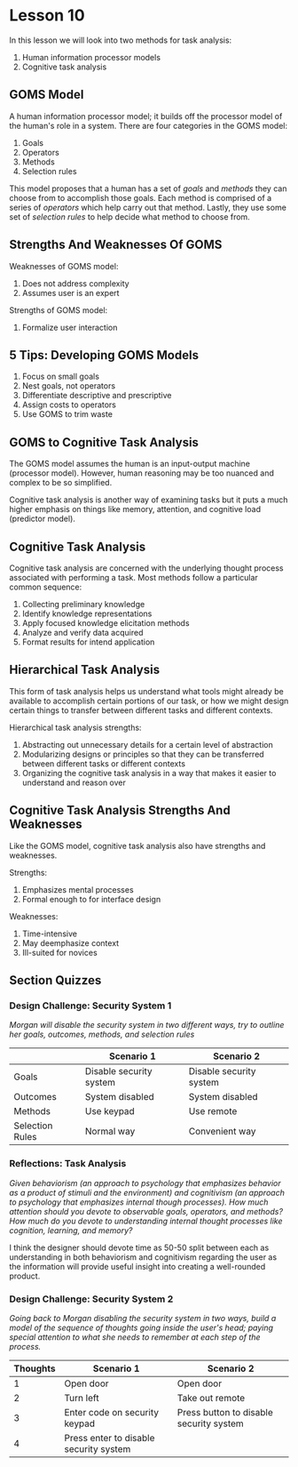 # Lesson 10

In this lesson we will look into two methods for task analysis:

1. Human information processor models
2. Cognitive task analysis

## GOMS Model

A human information processor model; it builds off the processor model of the human's role in a system. There are four categories in the GOMS model:

1. Goals
2. Operators
3. Methods
4. Selection rules

This model proposes that a human has a set of _goals_ and _methods_ they can choose from to accomplish those goals. Each method is comprised of a series of _operators_ which help carry out that method. Lastly, they use some set of _selection rules_ to help decide what method to choose from.

## Strengths And Weaknesses Of GOMS

Weaknesses of GOMS model:

1. Does not address complexity
2. Assumes user is an expert

Strengths of GOMS model:

1. Formalize user interaction

## 5 Tips: Developing GOMS Models

1. Focus on small goals
2. Nest goals, not operators
3. Differentiate descriptive and prescriptive
4. Assign costs to operators
5. Use GOMS to trim waste

## GOMS to Cognitive Task Analysis

The GOMS model assumes the human is an input-output machine (processor model). However, human reasoning may be too nuanced and complex to be so simplified.

Cognitive task analysis is another way of examining tasks but it puts a much higher emphasis on things like memory, attention, and cognitive load (predictor model).

## Cognitive Task Analysis

Cognitive task analysis are concerned with the underlying thought process associated with performing a task. Most methods follow a particular common sequence:

1. Collecting preliminary knowledge
2. Identify knowledge representations
3. Apply focused knowledge elicitation methods
4. Analyze and verify data acquired
5. Format results for intend application

## Hierarchical Task Analysis

This form of task analysis helps us understand what tools might already be available to accomplish certain portions of our task, or how we might design certain things to transfer between different tasks and different contexts.

Hierarchical task analysis strengths:

1. Abstracting out unnecessary details for a certain level of abstraction
2. Modularizing designs or principles so that they can be transferred between different tasks or different contexts
3. Organizing the cognitive task analysis in a way that makes it easier to understand and reason over

## Cognitive Task Analysis Strengths And Weaknesses

Like the GOMS model, cognitive task analysis also have strengths and weaknesses.

Strengths:

1. Emphasizes mental processes
2. Formal enough to for interface design

Weaknesses:

1. Time-intensive
2. May deemphasize context
3. Ill-suited for novices

## Section Quizzes

### Design Challenge: Security System 1

_Morgan will disable the security system in two different ways, try to outline her goals, outcomes, methods, and selection rules_

|                 | Scenario 1              | Scenario 2              |
| --------------- | ----------------------- | ----------------------- |
| Goals           | Disable security system | Disable security system |
| Outcomes        | System disabled         | System disabled         |
| Methods         | Use keypad              | Use remote              |
| Selection Rules | Normal way              | Convenient way          |

### Reflections: Task Analysis

_Given behaviorism (an approach to psychology that emphasizes behavior as a product of stimuli and the environment) and cognitivism (an approach to psychology that emphasizes internal though processes). How much attention should you devote to observable goals, operators, and methods? How much do you devote to understanding internal thought processes like cognition, learning, and memory?_

I think the designer should devote time as 50-50 split between each as understanding in both behaviorism and cognitivism regarding the user as the information will provide useful insight into creating a well-rounded product.

### Design Challenge: Security System 2

_Going back to Morgan disabling the security system in two ways, build a model of the sequence of thoughts going inside the user's head; paying special attention to what she needs to remember at each step of the process._

| Thoughts | Scenario 1                             | Scenario 2                              |
| -------- | -------------------------------------- | --------------------------------------- |
| 1        | Open door                              | Open door                               |
| 2        | Turn left                              | Take out remote                         |
| 3        | Enter code on security keypad          | Press button to disable security system |
| 4        | Press enter to disable security system |                                         |
